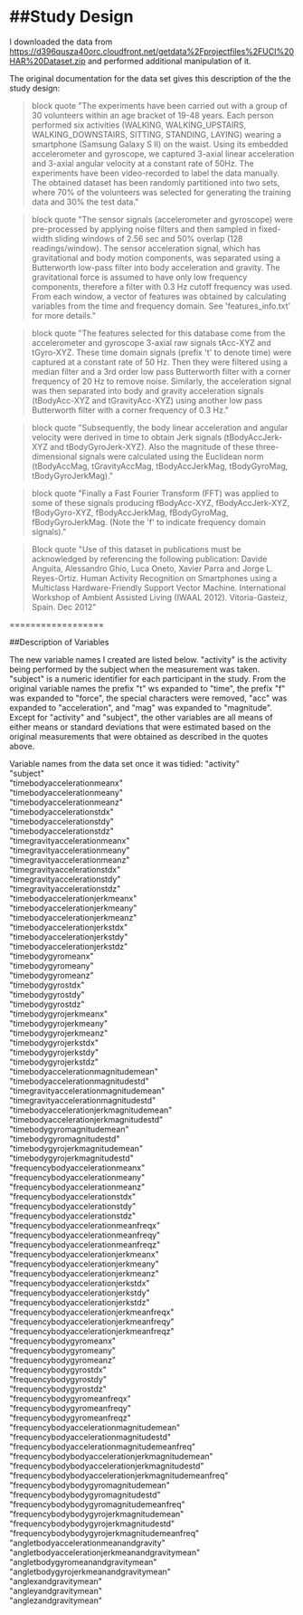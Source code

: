 ##Study Design
=================
I downloaded the data from https://d396qusza40orc.cloudfront.net/getdata%2Fprojectfiles%2FUCI%20HAR%20Dataset.zip
and performed additional manipulation of it.  

The original documentation for the data set gives this description of the the study design:  

>block quote "The experiments have been carried out with a group of 30 volunteers within an age bracket of 19-48 years. Each person performed six activities (WALKING, WALKING_UPSTAIRS, WALKING_DOWNSTAIRS, SITTING, STANDING, LAYING) wearing a smartphone (Samsung Galaxy S II) on the waist. Using its embedded accelerometer and gyroscope, we captured 3-axial linear acceleration and 3-axial angular velocity at a constant rate of 50Hz. The experiments have been video-recorded to label the data manually. The obtained dataset has been randomly partitioned into two sets, where 70% of the volunteers was selected for generating the training data and 30% the test data."  

>block quote "The sensor signals (accelerometer and gyroscope) were pre-processed by applying noise filters and then sampled in fixed-width sliding windows of 2.56 sec and 50% overlap (128 readings/window). The sensor acceleration signal, which has gravitational and body motion components, was separated using a Butterworth low-pass filter into body acceleration and gravity. The gravitational force is assumed to have only low frequency components, therefore a filter with 0.3 Hz cutoff frequency was used. From each window, a vector of features was obtained by calculating variables from the time and frequency domain. See 'features_info.txt' for more details."  

>block quote "The features selected for this database come from the accelerometer and gyroscope 3-axial raw signals tAcc-XYZ and tGyro-XYZ. These time domain signals (prefix 't' to denote time) were captured at a constant rate of 50 Hz. Then they were filtered using a median filter and a 3rd order low pass Butterworth filter with a corner frequency of 20 Hz to remove noise. Similarly, the acceleration signal was then separated into body and gravity acceleration signals (tBodyAcc-XYZ and tGravityAcc-XYZ) using another low pass Butterworth filter with a corner frequency of 0.3 Hz."   

>block quote "Subsequently, the body linear acceleration and angular velocity were derived in time to obtain Jerk signals (tBodyAccJerk-XYZ and tBodyGyroJerk-XYZ). Also the magnitude of these three-dimensional signals were calculated using the Euclidean norm (tBodyAccMag, tGravityAccMag, tBodyAccJerkMag, tBodyGyroMag, tBodyGyroJerkMag)."  

>block quote "Finally a Fast Fourier Transform (FFT) was applied to some of these signals producing fBodyAcc-XYZ, fBodyAccJerk-XYZ, fBodyGyro-XYZ, fBodyAccJerkMag, fBodyGyroMag, fBodyGyroJerkMag. (Note the 'f' to indicate frequency domain signals)."   

>Block quote "Use of this dataset in publications must be acknowledged by referencing the following publication: Davide Anguita, Alessandro Ghio, Luca Oneto, Xavier Parra and Jorge L. Reyes-Ortiz. Human Activity Recognition on Smartphones using a Multiclass Hardware-Friendly Support Vector Machine. International Workshop of Ambient Assisted Living (IWAAL 2012). Vitoria-Gasteiz, Spain. Dec 2012"  

==================

##Description of Variables

The new variable names I created are listed below.  "activity" is the activity being performed by the subject when the measurement was taken.  "subject" is a numeric identifier for each participant in the study.  From the original variable names the prefix "t" ws expanded to "time", the prefix "f" was expanded to "force", the special characters were removed, "acc" was expanded to "acceleration", and "mag" was expanded to "magnitude".  Except for "activity" and "subject", the other variables are all means of either means or standard deviations that were estimated based on the original measurements that were obtained as described in the quotes above.

Variable names from the data set once it was tidied:
"activity"                                            
"subject"                                           
"timebodyaccelerationmeanx"                         
"timebodyaccelerationmeany"                         
"timebodyaccelerationmeanz"                         
"timebodyaccelerationstdx"                          
"timebodyaccelerationstdy"                          
"timebodyaccelerationstdz"                          
"timegravityaccelerationmeanx"                      
"timegravityaccelerationmeany"                      
"timegravityaccelerationmeanz"                      
"timegravityaccelerationstdx"                       
"timegravityaccelerationstdy"                       
"timegravityaccelerationstdz"                       
"timebodyaccelerationjerkmeanx"                     
"timebodyaccelerationjerkmeany"                     
"timebodyaccelerationjerkmeanz"                     
"timebodyaccelerationjerkstdx"                      
"timebodyaccelerationjerkstdy"                      
"timebodyaccelerationjerkstdz"                      
"timebodygyromeanx"                                 
"timebodygyromeany"                                 
"timebodygyromeanz"                                 
"timebodygyrostdx"                                  
"timebodygyrostdy"                                  
"timebodygyrostdz"                                  
"timebodygyrojerkmeanx"                             
"timebodygyrojerkmeany"                             
"timebodygyrojerkmeanz"                             
"timebodygyrojerkstdx"                              
"timebodygyrojerkstdy"                              
"timebodygyrojerkstdz"                              
"timebodyaccelerationmagnitudemean"                 
"timebodyaccelerationmagnitudestd"                  
"timegravityaccelerationmagnitudemean"              
"timegravityaccelerationmagnitudestd"               
"timebodyaccelerationjerkmagnitudemean"             
"timebodyaccelerationjerkmagnitudestd"              
"timebodygyromagnitudemean"                         
"timebodygyromagnitudestd"                          
"timebodygyrojerkmagnitudemean"                     
"timebodygyrojerkmagnitudestd"                      
"frequencybodyaccelerationmeanx"                    
"frequencybodyaccelerationmeany"                    
"frequencybodyaccelerationmeanz"                    
"frequencybodyaccelerationstdx"                     
"frequencybodyaccelerationstdy"                     
"frequencybodyaccelerationstdz"                     
"frequencybodyaccelerationmeanfreqx"                
"frequencybodyaccelerationmeanfreqy"                
"frequencybodyaccelerationmeanfreqz"                
"frequencybodyaccelerationjerkmeanx"                
"frequencybodyaccelerationjerkmeany"                
"frequencybodyaccelerationjerkmeanz"                
"frequencybodyaccelerationjerkstdx"                 
"frequencybodyaccelerationjerkstdy"                 
"frequencybodyaccelerationjerkstdz"                 
"frequencybodyaccelerationjerkmeanfreqx"            
"frequencybodyaccelerationjerkmeanfreqy"            
"frequencybodyaccelerationjerkmeanfreqz"            
"frequencybodygyromeanx"                            
"frequencybodygyromeany"                            
"frequencybodygyromeanz"                            
"frequencybodygyrostdx"                             
"frequencybodygyrostdy"                             
"frequencybodygyrostdz"                             
"frequencybodygyromeanfreqx"                        
"frequencybodygyromeanfreqy"                        
"frequencybodygyromeanfreqz"                        
"frequencybodyaccelerationmagnitudemean"            
"frequencybodyaccelerationmagnitudestd"             
"frequencybodyaccelerationmagnitudemeanfreq"        
"frequencybodybodyaccelerationjerkmagnitudemean"    
"frequencybodybodyaccelerationjerkmagnitudestd"     
"frequencybodybodyaccelerationjerkmagnitudemeanfreq"
"frequencybodybodygyromagnitudemean"                
"frequencybodybodygyromagnitudestd"                 
"frequencybodybodygyromagnitudemeanfreq"            
"frequencybodybodygyrojerkmagnitudemean"            
"frequencybodybodygyrojerkmagnitudestd"             
"frequencybodybodygyrojerkmagnitudemeanfreq"        
"angletbodyaccelerationmeanandgravity"              
"angletbodyaccelerationjerkmeanandgravitymean"      
"angletbodygyromeanandgravitymean"                  
"angletbodygyrojerkmeanandgravitymean"              
"anglexandgravitymean"                              
"angleyandgravitymean"                              
"anglezandgravitymean"
